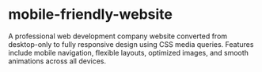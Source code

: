 # mobile-friendly-website
A professional web development company website converted from desktop-only to fully responsive design using CSS media queries. Features include mobile navigation, flexible layouts, optimized images, and smooth animations across all devices.
